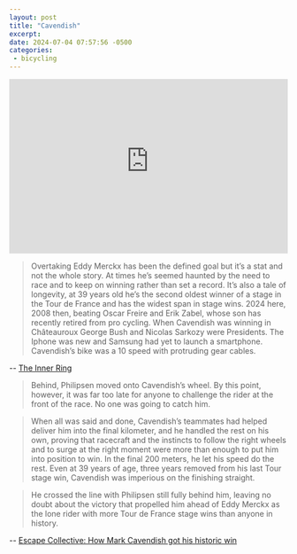 ```yaml
---
layout: post
title: "Cavendish"
excerpt: 
date: 2024-07-04 07:57:56 -0500
categories: 
 - bicycling
---
```


<iframe width="100%" height="315" src="https://www.youtube-nocookie.com/embed/Mt7amdzFVU0?si=97Th65HDovvXULkb" title="YouTube video player" frameborder="0" allow="accelerometer; autoplay; clipboard-write; encrypted-media; gyroscope; picture-in-picture; web-share" referrerpolicy="strict-origin-when-cross-origin" allowfullscreen></iframe>

> Overtaking Eddy Merckx has been the defined goal but it’s a stat and not the whole story. At times he’s seemed haunted by the need to race and to keep on winning rather than set a record. It’s also a tale of longevity, at 39 years old he’s the second oldest winner of a stage in the Tour de France and has the widest span in stage wins. 2024 here, 2008 then, beating Oscar Freire and Erik Zabel, whose son has recently retired from pro cycling. When Cavendish was winning in Châteauroux George Bush and Nicolas Sarkozy were Presidents. The Iphone was new and Samsung had yet to launch a smartphone. Cavendish’s bike was a 10 speed with protruding gear cables.

-- [The Inner Ring](https://inrng.com/2024/07/tour-de-france-stage-6-preview-dijon/)

> Behind, Philipsen moved onto Cavendish’s wheel. By this point, however, it was far too late for anyone to challenge the rider at the front of the race. No one was going to catch him.

> When all was said and done, Cavendish’s teammates had helped deliver him into the final kilometer, and he handled the rest on his own, proving that racecraft and the instincts to follow the right wheels and to surge at the right moment were more than enough to put him into position to win. In the final 200 meters, he let his speed do the rest. Even at 39 years of age, three years removed from his last Tour stage win, Cavendish was imperious on the finishing straight.

> He crossed the line with Philipsen still fully behind him, leaving no doubt about the victory that propelled him ahead of Eddy Merckx as the lone rider with more Tour de France stage wins than anyone in history.

-- [Escape Collective: How Mark Cavendish got his historic win](https://escapecollective.com/how-mark-cavendish-got-his-historic-win/)
